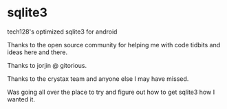sqlite3
=======

tech128's optimized sqlite3 for android

Thanks to the open source community for helping me with code tidbits and ideas here and there.

Thanks to jorjin @ gitorious.

Thanks to the crystax team and anyone else I may have missed.

Was going all over the place to try and figure out how to get sqlite3 how I wanted it.
